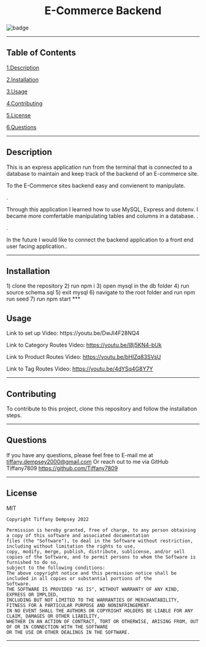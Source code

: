 

  <h1 align="center">E-Commerce Backend</h1>
  
  ![badge](https://img.shields.io/badge/license-MIT-brightgreen)
  ***

  ## Table of Contents

  <a href="#description">1.Description </a>

  <a href="#install">2.Installation </a>

  <a href="#use">3.Usage </a>

  <a href="#contribute">4.Contributing </a>

  <a href="#license">5.License </a> 

  <a href="#questions">6.Questions </a>
  ***


  <h2 id="describe">Description</h2>

  This is an express application run from the terminal that is connected to a database to maintain and keep track of the backend of an E-commerce site.

  To the E-Commerce sites backend easy and convienent to manipulate. 

  .

  Through this application I learned how to use MySQL, Express and dotenv. I became more comfertable manipulating tables and columns in a database. .

  .

  In the future I would like to connect the backend application to a front end user facing application..


  
  ***

  <h2 id="install">Installation</h2>
  1) clone the repository
  2) run npm i 
  3) open mysql in the db folder
  4) run source schema.sql
  5) exit mysql
  6) navigate to the root folder and run npm run seed
  7) run npm start
  ***

  <h2 id="use">Usage</h2>
Link to set up Video:
https://youtu.be/DwJI4F28NQ4

Link to Category Routes Video:
https://youtu.be/l8j5KN4-bUk

Link to Product Routes Video:
https://youtu.be/bHIZq83SVsU

Link to Tag Routes Video:
https://youtu.be/4dYSq4G8Y7Y

  ***
      
  <h2 id="contribute">Contributing</h2>

  To contribute to this project, clone this repository and follow the installation steps. 
  ***


  <h2 id="questions">Questions</h2>

  If you have any questions, please feel free to E-mail me at tiffany.dempsey2000@gmail.com
  Or reach out to me via GitHub
  Tiffany7809
  https://github.com/Tiffany7809

  ***


  <h2 id="license">License</h2>
  MIT
  
    Copyright Tiffany Dempsey 2022

    Permission is hereby granted, free of charge, to any person obtaining a copy of this software and associated documentation 
    files (the "Software"), to deal in the Software without restriction, including without limitation the rights to use, 
    copy, modify, merge, publish, distribute, sublicense, and/or sell copies of the Software, and to permit persons to whom the Software is furnished to do so, 
    subject to the following conditions:
    The above copyright notice and this permission notice shall be included in all copies or substantial portions of the 
    Software.
    THE SOFTWARE IS PROVIDED "AS IS", WITHOUT WARRANTY OF ANY KIND, EXPRESS OR IMPLIED, 
    INCLUDING BUT NOT LIMITED TO THE WARRANTIES OF MERCHANTABILITY, FITNESS FOR A PARTICULAR PURPOSE AND NONINFRINGEMENT. 
    IN NO EVENT SHALL THE AUTHORS OR COPYRIGHT HOLDERS BE LIABLE FOR ANY CLAIM, DAMAGES OR OTHER LIABILITY, 
    WHETHER IN AN ACTION OF CONTRACT, TORT OR OTHERWISE, ARISING FROM, OUT OF OR IN CONNECTION WITH THE SOFTWARE 
    OR THE USE OR OTHER DEALINGS IN THE SOFTWARE.
    


  ***
  
